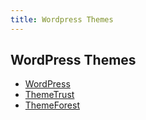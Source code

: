 ```yaml
---
title: Wordpress Themes
---
```


## WordPress Themes

- [WordPress](https://wordpress.org/themes/)
- [ThemeTrust](http://themetrust.com/themes/)
- [ThemeForest](https://themeforest.net/category/wordpress)
